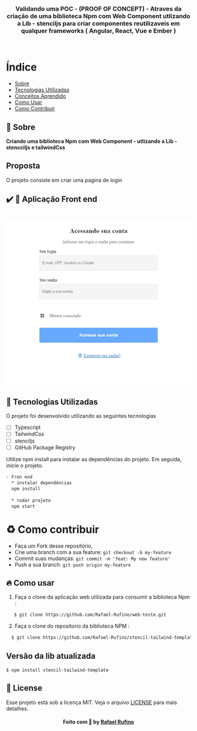 <h3 align="center">
    <br><br>
    <b>Validando uma POC - (PROOF OF CONCEPT) - Atraves da criação de uma biblioteca Npm com Web Component utlizando a Lib - stenciljs  para criar componentes reutilizaveis em qualquer frameworks ( Angular, React, Vue e Ember )</b>  
    <br>
</h3>
<br>

# Índice

- [Sobre](#sobre)
- [Tecnologias Utilizadas](#tecnologias-utilizadas)
- [Conceitos Aprendido](#conceito-aprendido)
- [Como Usar](#como-usar)
- [Como Contribuir](#como-contribuir)

## :bookmark: Sobre

<strong>Criando uma biblioteca Npm com Web Component - utlizando a Lib - stencciljs e tailwindCss</strong>

## Proposta

O projeto consiste em criar uma pagina de login

## :heavy_check_mark: :iphone: Aplicação Front end

<h1 align="center">
    <img alt="home" src="./.github/login.jpeg" width="900px">
</h1>

<a id="tecnologias-utilizadas"></a>

## :rocket: Tecnologias Utilizadas

O projeto foi desenvolvido utilizando as seguintes tecnologias

- [ ] Typescript
- [ ] TailwindCss
- [ ] stenciljs
- [ ] GitHub Package Registry

<p> Utilize npm install para instalar as dependências do projeto. Em seguida, inicie o projeto.</p>

```
- Fron end
  * instalar dependências
  npm install

  * rodar projeto
  npm start

```

<a id="como-contribuir"></a>

# :recycle: Como contribuir

- Faça um Fork desse repositório,
- Crie uma branch com a sua feature: `git checkout -b my-feature`
- Commit suas mudanças: `git commit -m 'feat: My new feature'`
- Push a sua branch: `git push origin my-feature`

<a id="como-usar"></a>

## :fire: Como usar

1. Faça o clone da aplicação web utilizada para consumir a biblioteca Npm :

```sh
   $ git clone https://github.com/Rafael-Rufino/web-teste.git
```

2. Faça o clone do repositorio da biblioteca NPM :

```sh
  $ git clone https://github.com/Rafael-Rufino/stencil-tailwind-template.git
```

## Versão da lib atualizada

```
$ npm install stencil-tailwind-template
```

## :memo: License

Esse projeto está sob a licença MIT. Veja o arquivo [LICENSE](LICENSE.md) para mais detalhes.

<h4 align="center">
    Feito com 💜 by <a href="https://portfolio-rafael-rufino.vercel.app/" target="_blank">Rafael Rufino</a>
</h4>
